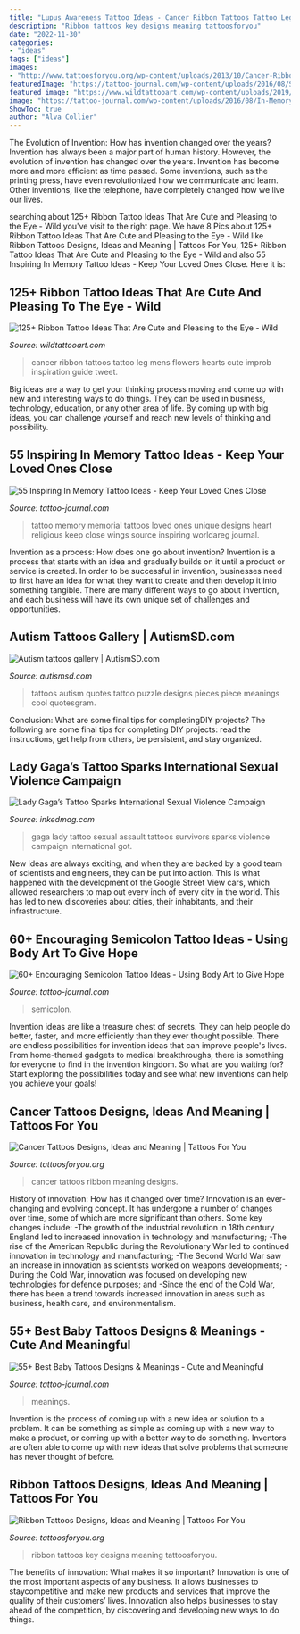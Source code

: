 ```yaml
---
title: "Lupus Awareness Tattoo Ideas - Cancer Ribbon Tattoos Tattoo Leg Mens Flowers Hearts Cute Improb Inspiration Guide Tweet"
description: "Ribbon tattoos key designs meaning tattoosforyou"
date: "2022-11-30"
categories:
- "ideas"
tags: ["ideas"]
images:
- "http://www.tattoosforyou.org/wp-content/uploads/2013/10/Cancer-Ribbon-Tattoos-768x1024.jpg"
featuredImage: "https://tattoo-journal.com/wp-content/uploads/2016/08/Semicolon-Tattoo_-5-650x650.jpg"
featured_image: "https://www.wildtattooart.com/wp-content/uploads/2019/07/ribbon-tattoos-36.jpg"
image: "https://tattoo-journal.com/wp-content/uploads/2016/08/In-Memory-Tattoo_-11-650x650.jpg"
ShowToc: true
author: "Alva Collier"
---
```



The Evolution of Invention: How has invention changed over the years?
Invention has always been a major part of human history. However, the evolution of invention has changed over the years. Invention has become more and more efficient as time passed. Some inventions, such as the printing press, have even revolutionized how we communicate and learn. Other inventions, like the telephone, have completely changed how we live our lives.

	

		
searching about 125+ Ribbon Tattoo Ideas That Are Cute and Pleasing to the Eye - Wild you've visit to the right page. We have 8 Pics about 125+ Ribbon Tattoo Ideas That Are Cute and Pleasing to the Eye - Wild like Ribbon Tattoos Designs, Ideas and Meaning | Tattoos For You, 125+ Ribbon Tattoo Ideas That Are Cute and Pleasing to the Eye - Wild and also 55 Inspiring In Memory Tattoo Ideas - Keep Your Loved Ones Close. Here it is:
		
    
## 125+ Ribbon Tattoo Ideas That Are Cute And Pleasing To The Eye - Wild

<img loading=lazy src="https://www.wildtattooart.com/wp-content/uploads/2019/07/ribbon-tattoos-36.jpg" onerror="this.onerror=null;this.src='https://tse4.mm.bing.net/th?id=OIP.3Ra6tIN1h6hS9NjjFP305QHaHa&amp;pid=15.1';" alt="125+ Ribbon Tattoo Ideas That Are Cute and Pleasing to the Eye - Wild">

_Source: wildtattooart.com_

>cancer ribbon tattoos tattoo leg mens flowers hearts cute improb inspiration guide tweet. 

	

Big ideas are a way to get your thinking process moving and come up with new and interesting ways to do things. They can be used in business, technology, education, or any other area of life. By coming up with big ideas, you can challenge yourself and reach new levels of thinking and possibility.

    
## 55 Inspiring In Memory Tattoo Ideas - Keep Your Loved Ones Close

<img loading=lazy src="https://tattoo-journal.com/wp-content/uploads/2016/08/In-Memory-Tattoo_-11-650x650.jpg" onerror="this.onerror=null;this.src='https://tse1.mm.bing.net/th?id=OIP.xhog8OWemRAna1wRLKebZgHaHa&amp;pid=15.1';" alt="55 Inspiring In Memory Tattoo Ideas - Keep Your Loved Ones Close">

_Source: tattoo-journal.com_

>tattoo memory memorial tattoos loved ones unique designs heart religious keep close wings source inspiring worldareg journal. 

	

Invention as a process: How does one go about invention?
Invention is a process that starts with an idea and gradually builds on it until a product or service is created. In order to be successful in invention, businesses need to first have an idea for what they want to create and then develop it into something tangible. There are many different ways to go about invention, and each business will have its own unique set of challenges and opportunities.

    
## Autism Tattoos Gallery | AutismSD.com

<img loading=lazy src="http://autismsd.com/wp-content/uploads/2014/01/CTnIKc3.jpg" onerror="this.onerror=null;this.src='https://tse1.mm.bing.net/th?id=OIP.Cc08nWzd8MlSbJv0bjrWbAHaHa&amp;pid=15.1';" alt="Autism tattoos gallery | AutismSD.com">

_Source: autismsd.com_

>tattoos autism quotes tattoo puzzle designs pieces piece meanings cool quotesgram. 

	

Conclusion: What are some final tips for completingDIY projects?
The following are some final tips for completing DIY projects: read the instructions, get help from others, be persistent, and stay organized.

    
## Lady Gaga’s Tattoo Sparks International Sexual Violence Campaign

<img loading=lazy src="https://www.inkedmag.com/.image/t_share/MTU5MDMyNzg0MTcyNjg5MDQ1/56d9caf81e0000870070352e.jpg" onerror="this.onerror=null;this.src='https://tse4.mm.bing.net/th?id=OIP.dePKop1ERHWihhD8kVycmAHaKh&amp;pid=15.1';" alt="Lady Gaga’s Tattoo Sparks International Sexual Violence Campaign">

_Source: inkedmag.com_

>gaga lady tattoo sexual assault tattoos survivors sparks violence campaign international got. 

	

New ideas are always exciting, and when they are backed by a good team of scientists and engineers, they can be put into action. This is what happened with the development of the Google Street View cars, which allowed researchers to map out every inch of every city in the world. This has led to new discoveries about cities, their inhabitants, and their infrastructure.

    
## 60+ Encouraging Semicolon Tattoo Ideas - Using Body Art To Give Hope

<img loading=lazy src="https://tattoo-journal.com/wp-content/uploads/2016/08/Semicolon-Tattoo_-5-650x650.jpg" onerror="this.onerror=null;this.src='https://tse3.mm.bing.net/th?id=OIP.YV3V_DQ2wtAYDccjTRP3vAHaHa&amp;pid=15.1';" alt="60+ Encouraging Semicolon Tattoo Ideas - Using Body Art to Give Hope">

_Source: tattoo-journal.com_

>semicolon. 

	

Invention ideas are like a treasure chest of secrets. They can help people do better, faster, and more efficiently than they ever thought possible. There are endless possibilities for invention ideas that can improve people's lives. From home-themed gadgets to medical breakthroughs, there is something for everyone to find in the invention kingdom. So what are you waiting for? Start exploring the possibilities today and see what new inventions can help you achieve your goals!

    
## Cancer Tattoos Designs, Ideas And Meaning | Tattoos For You

<img loading=lazy src="http://www.tattoosforyou.org/wp-content/uploads/2013/10/Cancer-Ribbon-Tattoos-768x1024.jpg" onerror="this.onerror=null;this.src='https://tse3.mm.bing.net/th?id=OIP.klmkyqnbunl-AmSoX3YxxQHaJ4&amp;pid=15.1';" alt="Cancer Tattoos Designs, Ideas and Meaning | Tattoos For You">

_Source: tattoosforyou.org_

>cancer tattoos ribbon meaning designs. 

	

History of innovation: How has it changed over time?
Innovation is an ever-changing and evolving concept. It has undergone a number of changes over time, some of which are more significant than others. 
Some key changes include: 
-The growth of the industrial revolution in 18th century England led to increased innovation in technology and manufacturing; 
-The rise of the American Republic during the Revolutionary War led to continued innovation in technology and manufacturing; 
-The Second World War saw an increase in innovation as scientists worked on weapons developments; 
-During the Cold War, innovation was focused on developing new technologies for defence purposes; and 
-Since the end of the Cold War, there has been a trend towards increased innovation in areas such as business, health care, and environmentalism.

    
## 55+ Best Baby Tattoos Designs &amp; Meanings - Cute And Meaningful

<img loading=lazy src="https://tattoo-journal.com/wp-content/uploads/2016/12/Baby-Tattoo-57-765x956.jpg" onerror="this.onerror=null;this.src='https://tse1.mm.bing.net/th?id=OIP.7BotU-RAQTsWm_pINeDH7gHaJQ&amp;pid=15.1';" alt="55+ Best Baby Tattoos Designs &amp; Meanings - Cute and Meaningful">

_Source: tattoo-journal.com_

>meanings. 

	

Invention is the process of coming up with a new idea or solution to a problem. It can be something as simple as coming up with a new way to make a product, or coming up with a better way to do something. Inventors are often able to come up with new ideas that solve problems that someone has never thought of before.

    
## Ribbon Tattoos Designs, Ideas And Meaning | Tattoos For You

<img loading=lazy src="http://www.tattoosforyou.org/wp-content/uploads/2013/11/Key-and-Ribbon-Tattoos.jpg" onerror="this.onerror=null;this.src='https://tse2.mm.bing.net/th?id=OIP.Qwl0aKdyokQSx5VfXxJo9gHaLH&amp;pid=15.1';" alt="Ribbon Tattoos Designs, Ideas and Meaning | Tattoos For You">

_Source: tattoosforyou.org_

>ribbon tattoos key designs meaning tattoosforyou. 

	

The benefits of innovation: What makes it so important?
Innovation is one of the most important aspects of any business. It allows businesses to staycompetitive and make new products and services that improve the quality of their customers’ lives. Innovation also helps businesses to stay ahead of the competition, by discovering and developing new ways to do things.

